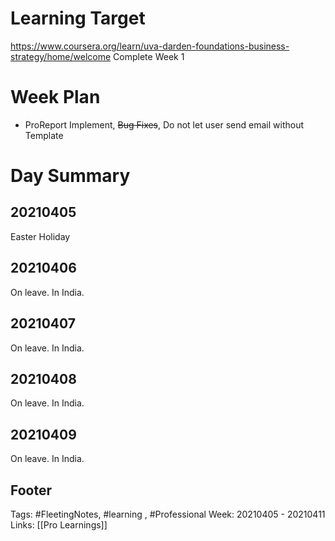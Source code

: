 # Learning Target
https://www.coursera.org/learn/uva-darden-foundations-business-strategy/home/welcome
Complete Week 1 
 
# Week Plan
- ProReport Implement, ~~Bug Fixes~~, Do not let user send email without Template


# Day Summary
## 20210405
Easter Holiday

## 20210406
On leave. In India.

## 20210407
On leave. In India.

## 20210408
On leave. In India.

## 20210409
On leave. In India.

## Footer

Tags: #FleetingNotes, #learning , #Professional
Week: 20210405 - 20210411
Links: [[Pro Learnings]]


<!--
Comment -   
-->
<!--stackedit_data:
eyJoaXN0b3J5IjpbLTIzNTIxMjMwMSwtMTQ0NjIxODc4XX0=
-->